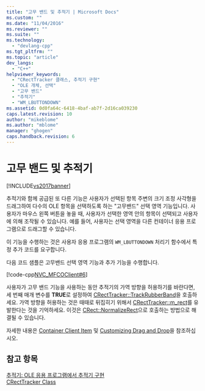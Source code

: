 ```yaml
---
title: "고무 밴드 및 추적기 | Microsoft Docs"
ms.custom: ""
ms.date: "11/04/2016"
ms.reviewer: ""
ms.suite: ""
ms.technology: 
  - "devlang-cpp"
ms.tgt_pltfrm: ""
ms.topic: "article"
dev_langs: 
  - "C++"
helpviewer_keywords: 
  - "CRectTracker 클래스, 추적기 구현"
  - "OLE 개체, 선택"
  - "고무 밴드"
  - "추적기"
  - "WM_LBUTTONDOWN"
ms.assetid: 0d0fa64c-6418-4baf-ab7f-2d16ca039230
caps.latest.revision: 10
author: "mikeblome"
ms.author: "mblome"
manager: "ghogen"
caps.handback.revision: 6
---
```

# 고무 밴드 및 추적기
[!INCLUDE[vs2017banner](../assembler/inline/includes/vs2017banner.md)]

추적기와 함께 공급된 또 다른 기능은 사용자가 선택된 항목 주변의 크기 조정 사각형을 드래그하여 다수의 OLE 항목을 선택하도록 하는 "고무밴드" 선택 영역 기능입니다.  사용자가 마우스 왼쪽 버튼을 놓을 때, 사용자가 선택한 영역 안의 항목이 선택되고 사용자에 의해 조작될 수 있습니다.  예를 들어, 사용자는 선택 영역을 다른 컨테이너 응용 프로그램으로 드래그할 수 있습니다.  
  
 이 기능을 수행하는 것은 사용자 응용 프로그램의 `WM_LBUTTONDOWN` 처리기 함수에서 특정 추가 코드를 요구합니다.  
  
 다음 코드 샘플은 고무밴드 선택 영역 기능과 추가 기능을 수행합니다.  
  
 [!code-cpp[NVC_MFCOClient#6](../mfc/codesnippet/CPP/rubber-banding-and-trackers_1.cpp)]  
  
 사용자가 고무 밴드 기능을 사용하는 동안 추적기의 가역 방향을 허용하기를 바란다면, 세 번째 매개 변수를 **TRUE**로 설정하여 [CRectTracker::TrackRubberBand](../Topic/CRectTracker::TrackRubberBand.md)을 호출하세요.  가역 방향을 허용하는 것은 때때로 뒤집히기 위해서 [CRectTracker::m\_rect](../Topic/CRectTracker::m_rect.md)를 유발한다는 것을 기억하세요.  이것은 [CRect::NormalizeRect](../Topic/CRect::NormalizeRect.md)으로 호출하는 방법으로 해결될 수 있습니다.  
  
 자세한 내용은 [Container Client Item](../mfc/containers-client-items.md) 및 [Customizing Drag and Drop](../mfc/drag-and-drop-customizing.md)을 참조하십시오.  
  
## 참고 항목  
 [추적기: OLE 응용 프로그램에서 추적기 구현](../mfc/trackers-implementing-trackers-in-your-ole-application.md)   
 [CRectTracker Class](../mfc/reference/crecttracker-class.md)